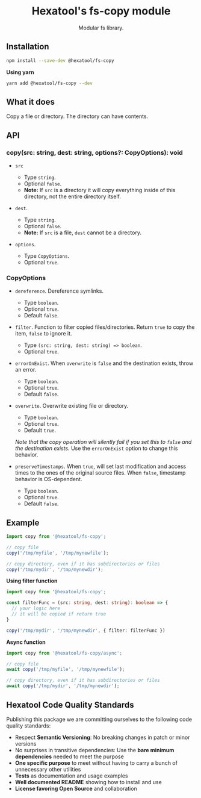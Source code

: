 <h1 align="center">
  Hexatool's fs-copy module 
</h1>

<p align="center">
  Modular fs library.
</p>

## Installation

```bash
npm install --save-dev @hexatool/fs-copy
```

**Using yarn**

```bash
yarn add @hexatool/fs-copy --dev
```

## What it does

Copy a file or directory. The directory can have contents.

## API

### copy(src: string, dest: string, options?: CopyOptions): void

- `src` 
    - Type `string`.
    - Optional `false`.
    - **Note:** If `src` is a directory it will copy everything inside of this directory, not the entire directory itself.


- `dest`. 
    - Type `string`.
    - Optional `false`.
    - **Note:** If `src` is a file, `dest` cannot be a directory.


- `options`. 
    - Type `CopyOptions`.
    - Optional `true`.

### CopyOptions

- `dereference`. Dereference symlinks.
    - Type `boolean`.
    - Optional `true`.
  - Default `false`.


- `filter`. Function to filter copied files/directories. Return `true` to copy the item, `false` to ignore it.
    - Type `(src: string, dest: string) => boolean`.
    - Optional `true`.


- `errorOnExist`. When `overwrite` is `false` and the destination exists, throw an error.
    - Type `boolean`.
    - Optional `true`.
    - Default `false`.


- `overwrite`. Overwrite existing file or directory. 
  - Type `boolean`.
  - Optional `true`.
  - Default `true`.
  
  *_Note that the copy operation will silently fail if you set this to `false` and the destination exists._* Use the `errorOnExist` option to change this behavior.


- `preserveTimestamps`. When `true`, will set last modification and access times to the ones of the original source files. When `false`, timestamp behavior is OS-dependent.
  - Type `boolean`.
  - Optional `true`.
  - Default `false`.

## Example

```typescript
import copy from '@hexatool/fs-copy';

// copy file
copy('/tmp/myfile', '/tmp/mynewfile');

// copy directory, even if it has subdirectories or files
copy('/tmp/mydir', '/tmp/mynewdir');
```

**Using filter function**

```typescript
import copy from '@hexatool/fs-copy';

const filterFunc = (src: string, dest: string): boolean => {
  // your logic here
  // it will be copied if return true
}

copy('/tmp/mydir', '/tmp/mynewdir', { filter: filterFunc })
```

**Async function**

```typescript
import copy from '@hexatool/fs-copy/async';

// copy file
await copy('/tmp/myfile', '/tmp/mynewfile');

// copy directory, even if it has subdirectories or files
await copy('/tmp/mydir', '/tmp/mynewdir');
```

## Hexatool Code Quality Standards

Publishing this package we are committing ourselves to the following code quality standards:

- Respect **Semantic Versioning**: No breaking changes in patch or minor versions
- No surprises in transitive dependencies: Use the **bare minimum dependencies** needed to meet the purpose
- **One specific purpose** to meet without having to carry a bunch of unnecessary other utilities
- **Tests** as documentation and usage examples
- **Well documented README** showing how to install and use
- **License favoring Open Source** and collaboration
